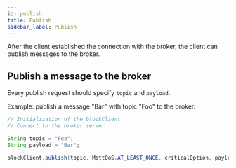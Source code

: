 ```yaml
---
id: publish
title: Publish
sidebar_label: Publish
---
```


After the client established the connection with the broker, the client can publish messages to the broker. 

## Publish a message to the broker
Every publish request should specify ```topic``` and ```payload```.

Example: publish a message "Bar" with topic "Foo" to the broker.
```java
// Initialization of the blockClient
// Connect to the broker server

String topic = "Foo";
String payload = "Bar";

blockClient.publish(topic, MqttQoS.AT_LEAST_ONCE, criticalOption, payload);  // publish request
```
